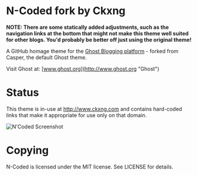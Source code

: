 N-Coded fork by Ckxng
=====================

**NOTE: There are some statically added adjustments, such as the navigation links at the bottom that might not make this theme well suited for other blogs.  You'd probably be better off just using the original theme!**

A GitHub homage theme for the [Ghost Blogging platform](http://ghost.org "Ghost Blogging Platform") - forked from Casper, the default Ghost theme.

Visit Ghost at: [www.ghost.org](http://www.ghost.org "Ghost")

Status
======

This theme is in-use at http://www.ckxng.com and contains hard-coded links that make it appropriate for use only on that domain.

![N'Coded Screenshot](ncodedscreen.png?raw=true)

Copying
=======

N-Coded is licensed under the MIT license.  See LICENSE for details.
